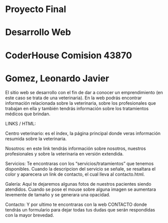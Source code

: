 
# Proyecto Final
# Desarrollo Web
# CoderHouse Comision 43870
# Gomez, Leonardo Javier


El sitio web se desarrollo con el fin de dar a conocer un emprendimiento (en este caso se trata de una veterinaria).
En la web podrás encontrar información relacionada sobre la veterinaria, sobre los profesionales que trabajan en ella
y también tendrás información sobre los tratamientos médicos que brindan.


LINKS / HTML:

Centro veterinario: es el índex, la página principal donde veras información resumida sobre la veterinaria.

Nosotros: en este link tendrás información sobre nosotros, nuestros profesionales y sobre la veterinaria en versión extendida.

Servicios: Te encontraras con los “servicios/tratamientos” que tenemos disponibles. Cuando la descripcion del servicio se señale, se resaltara el color y aparecera un link de contacto, el cual lleva al contacto.html.

Galería: Aquí te dejaremos algunas fotos de nuestros pacientes siendo atendidos. Cuando se pose el mouse sobre alguna imagen se aumentara levemente de tamaño y se generara una opacidad.

Contacto: Y por ultimo te encontraras con la web CONTACTO donde tendrás un formulario para dejar todas tus dudas que serán respondidas con la mayor brevedad.
